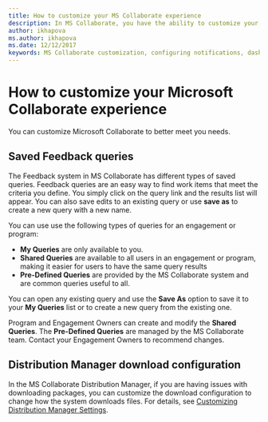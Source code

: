 ```yaml
---
title: How to customize your MS Collaborate experience
description: In MS Collaborate, you have the ability to customize your experience by configuring your dashboard, determining how you would like to receiving notifications, and creating your own queries. 
author: ikhapova
ms.author: ikhapova
ms.date: 12/12/2017
keywords: MS Collaborate customization, configuring notifications, dashboard customization
---
```


# How to customize your Microsoft Collaborate experience

You can customize Microsoft Collaborate to better meet you needs.

## Saved Feedback queries

The Feedback system in MS Collaborate has different types of saved queries.  Feedback queries are an easy way to find work items that meet the criteria you define.  You simply click on the query link and the results list will appear.  You can also save edits to an existing query or use **save as** to create a new query with a new name.

You can use use the following types of queries for an engagement or program:
- **My Queries** are only available to you.  
- **Shared Queries** are available to all users in an engagement or program, making it easier for users to have the same query results
- **Pre-Defined Queries** are provided by the MS Collaborate system and are common queries useful to all. 

You can open any existing query and use the **Save As** option to save it to your **My Queries** list or to create a new query from the existing one.

Program and Engagement Owners can create and modify the **Shared Queries**.  The **Pre-Defined Queries** are managed by the MS Collaborate team.  Contact your Engagement Owners to recommend changes.  

## Distribution Manager download configuration

In the MS Collaborate Distribution Manager, if you are having issues with downloading packages, you can customize the download configuration to change how the system downloads files.  For details, see [Customizing Distribution Manager Settings](package-downloads.md#customizing-distribution-manager-settings).
